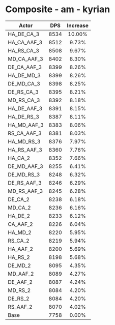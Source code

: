 # Composite - am - kyrian
| Actor | DPS | Increase |
|---|:---:|:---:|
|HA_DE_CA_3|8534|10.00%|
|HA_CA_AAF_3|8512|9.73%|
|HA_RS_CA_3|8508|9.67%|
|MD_CA_AAF_3|8402|8.30%|
|DE_CA_AAF_3|8399|8.26%|
|HA_DE_MD_3|8399|8.26%|
|DE_MD_CA_3|8398|8.25%|
|DE_RS_CA_3|8395|8.21%|
|MD_RS_CA_3|8392|8.18%|
|HA_DE_AAF_3|8391|8.15%|
|HA_DE_RS_3|8387|8.11%|
|HA_MD_AAF_3|8383|8.06%|
|RS_CA_AAF_3|8381|8.03%|
|HA_MD_RS_3|8376|7.97%|
|HA_RS_AAF_3|8360|7.76%|
|HA_CA_2|8352|7.66%|
|DE_MD_AAF_3|8255|6.41%|
|DE_MD_RS_3|8248|6.32%|
|DE_RS_AAF_3|8246|6.29%|
|MD_RS_AAF_3|8245|6.28%|
|DE_CA_2|8238|6.18%|
|MD_CA_2|8236|6.16%|
|HA_DE_2|8233|6.12%|
|CA_AAF_2|8226|6.04%|
|HA_MD_2|8220|5.95%|
|RS_CA_2|8219|5.94%|
|HA_AAF_2|8200|5.69%|
|HA_RS_2|8198|5.68%|
|DE_MD_2|8095|4.35%|
|MD_AAF_2|8089|4.27%|
|DE_AAF_2|8087|4.24%|
|MD_RS_2|8084|4.20%|
|DE_RS_2|8084|4.20%|
|RS_AAF_2|8070|4.02%|
|Base|7758|0.00%|
